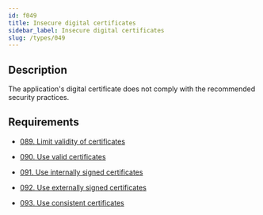 ```yaml
---
id: f049
title: Insecure digital certificates
sidebar_label: Insecure digital certificates
slug: /types/049
---
```


## Description

The application's digital certificate
does not comply with
the recommended security practices.

## Requirements

- [089. Limit validity of certificates](/criteria/certificates/089)

- [090. Use valid certificates](/criteria/certificates/090)

- [091. Use internally signed certificates](/criteria/certificates/091)

- [092. Use externally signed certificates](/criteria/certificates/092)

- [093. Use consistent certificates](/criteria/certificates/093)
